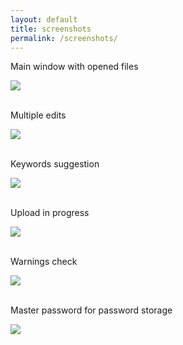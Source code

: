 ```yaml
---
layout: default
title: screenshots
permalink: /screenshots/
---
```

<article class="row">
<section class="small-12 large-8 columns page-content">
<div>
  <p>Main window with opened files</p>
<img src="{{site.url}}/images/xpiks-qt-mainwindow.jpg" />
</div>
  <br />
  <div>
  <p>Multiple edits</p>
<img src="{{site.url}}/images/screenshots/MultipleEdits.jpg" />
</div>
  <br />
  <div>
  <p>Keywords suggestion</p>
<img src="{{site.url}}/images/screenshots/SuggestKeywords.jpg" />
</div>
  <br />
  <div>
  <p>Upload in progress</p>
<img src="{{site.url}}/images/screenshots/UploadInProgress.jpg" />
</div>
  <br />
  <div>
  <p>Warnings check</p>
<img src="{{site.url}}/images/screenshots/WarningsDialog.jpg" />
</div>
  <br />
  <div>
  <p>Master password for password storage</p>
<img src="{{site.url}}/images/screenshots/SettingsSecurity.jpg" />
</div>
  <br />
</section>
</article>

